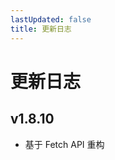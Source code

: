 ```yaml
---
lastUpdated: false
title: 更新日志
---
```


# 更新日志

## v1.8.10 <Badge type="tip" text='2024.12.12' />

- 基于 Fetch API 重构
